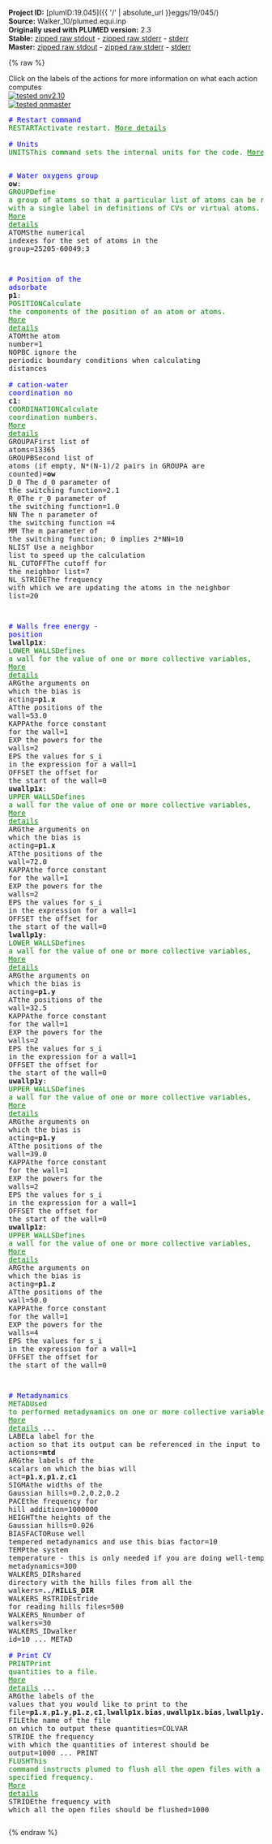 **Project ID:** [plumID:19.045]({{ '/' | absolute_url }}eggs/19/045/)  
**Source:** Walker_10/plumed.equi.inp  
**Originally used with PLUMED version:** 2.3  
**Stable:** [zipped raw stdout](plumed.equi.inp.plumed.stdout.txt.zip) - [zipped raw stderr](plumed.equi.inp.plumed.stderr.txt.zip) - [stderr](plumed.equi.inp.plumed.stderr)  
**Master:** [zipped raw stdout](plumed.equi.inp.plumed_master.stdout.txt.zip) - [zipped raw stderr](plumed.equi.inp.plumed_master.stderr.txt.zip) - [stderr](plumed.equi.inp.plumed_master.stderr)  

{% raw %}
<div class="plumedpreheader">
<div class="headerInfo" id="value_details_data/Walker_10/plumed.equi.inp"> Click on the labels of the actions for more information on what each action computes </div>
<div class="containerBadge">
<div class="headerBadge"><a href="plumed.equi.inp.plumed.stderr"><img src="https://img.shields.io/badge/v2.10-passing-green.svg" alt="tested onv2.10" /></a></div>
<div class="headerBadge"><a href="plumed.equi.inp.plumed_master.stderr"><img src="https://img.shields.io/badge/master-passing-green.svg" alt="tested onmaster" /></a></div>
</div>
</div>
<pre class="plumedlisting">
<span style="color:blue" class="comment"># Restart command</span>
<span class="plumedtooltip" style="color:green">RESTART<span class="right">Activate restart. <a href="https://www.plumed.org/doc-master/user-doc/html/RESTART" style="color:green">More details</a><i></i></span></span>
<br/><span style="color:blue" class="comment"># Units</span>
<span style="display:none;" id="data/Walker_10/plumed.equi.inp">The RESTART action with label <b></b> calculates something</span><span class="plumedtooltip" style="color:green">UNITS<span class="right">This command sets the internal units for the code. <a href="https://www.plumed.org/doc-master/user-doc/html/UNITS" style="color:green">More details</a><i></i></span></span> <span class="plumedtooltip">ENERGY<span class="right">the units of energy<i></i></span></span>=eV <span class="plumedtooltip">LENGTH<span class="right">the units of lengths<i></i></span></span>=A <span class="plumedtooltip">TIME<span class="right">the units of time<i></i></span></span>=ps

<span style="color:blue" class="comment"># Water oxygens group</span>
<b name="data/Walker_10/plumed.equi.inpow" onclick='showPath("data/Walker_10/plumed.equi.inp","data/Walker_10/plumed.equi.inpow","data/Walker_10/plumed.equi.inpow","brown")'>ow</b>: <span class="plumedtooltip" style="color:green">GROUP<span class="right">Define a group of atoms so that a particular list of atoms can be referenced with a single label in definitions of CVs or virtual atoms. <a href="https://www.plumed.org/doc-master/user-doc/html/GROUP" style="color:green">More details</a><i></i></span></span> <span class="plumedtooltip">ATOMS<span class="right">the numerical indexes for the set of atoms in the group<i></i></span></span>=25205-60049:3

<span style="color:blue" class="comment"># Position of the adsorbate</span>
<span style="display:none;" id="data/Walker_10/plumed.equi.inpow">The GROUP action with label <b>ow</b> calculates something</span><b name="data/Walker_10/plumed.equi.inpp1" onclick='showPath("data/Walker_10/plumed.equi.inp","data/Walker_10/plumed.equi.inpp1","data/Walker_10/plumed.equi.inpp1","brown")'>p1</b>: <span class="plumedtooltip" style="color:green">POSITION<span class="right">Calculate the components of the position of an atom or atoms. <a href="https://www.plumed.org/doc-master/user-doc/html/POSITION" style="color:green">More details</a><i></i></span></span> <span class="plumedtooltip">ATOM<span class="right">the atom number<i></i></span></span>=1 <span class="plumedtooltip">NOPBC<span class="right"> ignore the periodic boundary conditions when calculating distances<i></i></span></span>
<br/><span style="color:blue" class="comment"># cation-water coordination no</span>
<span style="display:none;" id="data/Walker_10/plumed.equi.inpp1">The POSITION action with label <b>p1</b> calculates the following quantities:<table  align="center" frame="void" width="95%" cellpadding="5%"><tr><td width="5%"><b> Quantity </b>  </td><td><b> Description </b> </td></tr><tr><td width="5%">p1.x</td><td>the x-component of the atom position</td></tr><tr><td width="5%">p1.y</td><td>the y-component of the atom position</td></tr><tr><td width="5%">p1.z</td><td>the z-component of the atom position</td></tr></table></span><b name="data/Walker_10/plumed.equi.inpc1" onclick='showPath("data/Walker_10/plumed.equi.inp","data/Walker_10/plumed.equi.inpc1","data/Walker_10/plumed.equi.inpc1","brown")'>c1</b>: <span class="plumedtooltip" style="color:green">COORDINATION<span class="right">Calculate coordination numbers. <a href="https://www.plumed.org/doc-master/user-doc/html/COORDINATION" style="color:green">More details</a><i></i></span></span> <span class="plumedtooltip">GROUPA<span class="right">First list of atoms<i></i></span></span>=13365 <span class="plumedtooltip">GROUPB<span class="right">Second list of atoms (if empty, N*(N-1)/2 pairs in GROUPA are counted)<i></i></span></span>=<b name="data/Walker_10/plumed.equi.inpow">ow</b> <span class="plumedtooltip">D_0<span class="right"> The d_0 parameter of the switching function<i></i></span></span>=2.1 <span class="plumedtooltip">R_0<span class="right">The r_0 parameter of the switching function<i></i></span></span>=1.0 <span class="plumedtooltip">NN<span class="right"> The n parameter of the switching function <i></i></span></span>=4 <span class="plumedtooltip">MM<span class="right"> The m parameter of the switching function; 0 implies 2*NN<i></i></span></span>=10 <span class="plumedtooltip">NLIST<span class="right"> Use a neighbor list to speed up the calculation<i></i></span></span> <span class="plumedtooltip">NL_CUTOFF<span class="right">The cutoff for the neighbor list<i></i></span></span>=7 <span class="plumedtooltip">NL_STRIDE<span class="right">The frequency with which we are updating the atoms in the neighbor list<i></i></span></span>=20

<span style="color:blue" class="comment"># Walls free energy - position</span>
<span style="display:none;" id="data/Walker_10/plumed.equi.inpc1">The COORDINATION action with label <b>c1</b> calculates the following quantities:<table  align="center" frame="void" width="95%" cellpadding="5%"><tr><td width="5%"><b> Quantity </b>  </td><td><b> Description </b> </td></tr><tr><td width="5%">c1.value</td><td>the value of the coordination</td></tr></table></span><b name="data/Walker_10/plumed.equi.inplwallp1x" onclick='showPath("data/Walker_10/plumed.equi.inp","data/Walker_10/plumed.equi.inplwallp1x","data/Walker_10/plumed.equi.inplwallp1x","brown")'>lwallp1x</b>: <span class="plumedtooltip" style="color:green">LOWER_WALLS<span class="right">Defines a wall for the value of one or more collective variables, <a href="https://www.plumed.org/doc-master/user-doc/html/LOWER_WALLS" style="color:green">More details</a><i></i></span></span> <span class="plumedtooltip">ARG<span class="right">the arguments on which the bias is acting<i></i></span></span>=<b name="data/Walker_10/plumed.equi.inpp1">p1.x</b> <span class="plumedtooltip">AT<span class="right">the positions of the wall<i></i></span></span>=53.0 <span class="plumedtooltip">KAPPA<span class="right">the force constant for the wall<i></i></span></span>=1  <span class="plumedtooltip">EXP<span class="right"> the powers for the walls<i></i></span></span>=2 <span class="plumedtooltip">EPS<span class="right"> the values for s_i in the expression for a wall<i></i></span></span>=1 <span class="plumedtooltip">OFFSET<span class="right"> the offset for the start of the wall<i></i></span></span>=0
<span style="display:none;" id="data/Walker_10/plumed.equi.inplwallp1x">The LOWER_WALLS action with label <b>lwallp1x</b> calculates the following quantities:<table  align="center" frame="void" width="95%" cellpadding="5%"><tr><td width="5%"><b> Quantity </b>  </td><td><b> Description </b> </td></tr><tr><td width="5%">lwallp1x.bias</td><td>the instantaneous value of the bias potential</td></tr><tr><td width="5%">lwallp1x.force2</td><td>the instantaneous value of the squared force due to this bias potential</td></tr></table></span><b name="data/Walker_10/plumed.equi.inpuwallp1x" onclick='showPath("data/Walker_10/plumed.equi.inp","data/Walker_10/plumed.equi.inpuwallp1x","data/Walker_10/plumed.equi.inpuwallp1x","brown")'>uwallp1x</b>: <span class="plumedtooltip" style="color:green">UPPER_WALLS<span class="right">Defines a wall for the value of one or more collective variables, <a href="https://www.plumed.org/doc-master/user-doc/html/UPPER_WALLS" style="color:green">More details</a><i></i></span></span> <span class="plumedtooltip">ARG<span class="right">the arguments on which the bias is acting<i></i></span></span>=<b name="data/Walker_10/plumed.equi.inpp1">p1.x</b> <span class="plumedtooltip">AT<span class="right">the positions of the wall<i></i></span></span>=72.0 <span class="plumedtooltip">KAPPA<span class="right">the force constant for the wall<i></i></span></span>=1  <span class="plumedtooltip">EXP<span class="right"> the powers for the walls<i></i></span></span>=2 <span class="plumedtooltip">EPS<span class="right"> the values for s_i in the expression for a wall<i></i></span></span>=1 <span class="plumedtooltip">OFFSET<span class="right"> the offset for the start of the wall<i></i></span></span>=0
<span style="display:none;" id="data/Walker_10/plumed.equi.inpuwallp1x">The UPPER_WALLS action with label <b>uwallp1x</b> calculates the following quantities:<table  align="center" frame="void" width="95%" cellpadding="5%"><tr><td width="5%"><b> Quantity </b>  </td><td><b> Description </b> </td></tr><tr><td width="5%">uwallp1x.bias</td><td>the instantaneous value of the bias potential</td></tr><tr><td width="5%">uwallp1x.force2</td><td>the instantaneous value of the squared force due to this bias potential</td></tr></table></span><b name="data/Walker_10/plumed.equi.inplwallp1y" onclick='showPath("data/Walker_10/plumed.equi.inp","data/Walker_10/plumed.equi.inplwallp1y","data/Walker_10/plumed.equi.inplwallp1y","brown")'>lwallp1y</b>: <span class="plumedtooltip" style="color:green">LOWER_WALLS<span class="right">Defines a wall for the value of one or more collective variables, <a href="https://www.plumed.org/doc-master/user-doc/html/LOWER_WALLS" style="color:green">More details</a><i></i></span></span> <span class="plumedtooltip">ARG<span class="right">the arguments on which the bias is acting<i></i></span></span>=<b name="data/Walker_10/plumed.equi.inpp1">p1.y</b> <span class="plumedtooltip">AT<span class="right">the positions of the wall<i></i></span></span>=32.5 <span class="plumedtooltip">KAPPA<span class="right">the force constant for the wall<i></i></span></span>=1  <span class="plumedtooltip">EXP<span class="right"> the powers for the walls<i></i></span></span>=2 <span class="plumedtooltip">EPS<span class="right"> the values for s_i in the expression for a wall<i></i></span></span>=1 <span class="plumedtooltip">OFFSET<span class="right"> the offset for the start of the wall<i></i></span></span>=0
<span style="display:none;" id="data/Walker_10/plumed.equi.inplwallp1y">The LOWER_WALLS action with label <b>lwallp1y</b> calculates the following quantities:<table  align="center" frame="void" width="95%" cellpadding="5%"><tr><td width="5%"><b> Quantity </b>  </td><td><b> Description </b> </td></tr><tr><td width="5%">lwallp1y.bias</td><td>the instantaneous value of the bias potential</td></tr><tr><td width="5%">lwallp1y.force2</td><td>the instantaneous value of the squared force due to this bias potential</td></tr></table></span><b name="data/Walker_10/plumed.equi.inpuwallp1y" onclick='showPath("data/Walker_10/plumed.equi.inp","data/Walker_10/plumed.equi.inpuwallp1y","data/Walker_10/plumed.equi.inpuwallp1y","brown")'>uwallp1y</b>: <span class="plumedtooltip" style="color:green">UPPER_WALLS<span class="right">Defines a wall for the value of one or more collective variables, <a href="https://www.plumed.org/doc-master/user-doc/html/UPPER_WALLS" style="color:green">More details</a><i></i></span></span> <span class="plumedtooltip">ARG<span class="right">the arguments on which the bias is acting<i></i></span></span>=<b name="data/Walker_10/plumed.equi.inpp1">p1.y</b> <span class="plumedtooltip">AT<span class="right">the positions of the wall<i></i></span></span>=39.0 <span class="plumedtooltip">KAPPA<span class="right">the force constant for the wall<i></i></span></span>=1  <span class="plumedtooltip">EXP<span class="right"> the powers for the walls<i></i></span></span>=2 <span class="plumedtooltip">EPS<span class="right"> the values for s_i in the expression for a wall<i></i></span></span>=1 <span class="plumedtooltip">OFFSET<span class="right"> the offset for the start of the wall<i></i></span></span>=0
<span style="display:none;" id="data/Walker_10/plumed.equi.inpuwallp1y">The UPPER_WALLS action with label <b>uwallp1y</b> calculates the following quantities:<table  align="center" frame="void" width="95%" cellpadding="5%"><tr><td width="5%"><b> Quantity </b>  </td><td><b> Description </b> </td></tr><tr><td width="5%">uwallp1y.bias</td><td>the instantaneous value of the bias potential</td></tr><tr><td width="5%">uwallp1y.force2</td><td>the instantaneous value of the squared force due to this bias potential</td></tr></table></span><b name="data/Walker_10/plumed.equi.inpuwallp1z" onclick='showPath("data/Walker_10/plumed.equi.inp","data/Walker_10/plumed.equi.inpuwallp1z","data/Walker_10/plumed.equi.inpuwallp1z","brown")'>uwallp1z</b>: <span class="plumedtooltip" style="color:green">UPPER_WALLS<span class="right">Defines a wall for the value of one or more collective variables, <a href="https://www.plumed.org/doc-master/user-doc/html/UPPER_WALLS" style="color:green">More details</a><i></i></span></span> <span class="plumedtooltip">ARG<span class="right">the arguments on which the bias is acting<i></i></span></span>=<b name="data/Walker_10/plumed.equi.inpp1">p1.z</b> <span class="plumedtooltip">AT<span class="right">the positions of the wall<i></i></span></span>=50.0 <span class="plumedtooltip">KAPPA<span class="right">the force constant for the wall<i></i></span></span>=1  <span class="plumedtooltip">EXP<span class="right"> the powers for the walls<i></i></span></span>=4 <span class="plumedtooltip">EPS<span class="right"> the values for s_i in the expression for a wall<i></i></span></span>=1 <span class="plumedtooltip">OFFSET<span class="right"> the offset for the start of the wall<i></i></span></span>=0

<span style="color:blue" class="comment"># Metadynamics</span>
<span style="display:none;" id="data/Walker_10/plumed.equi.inpuwallp1z">The UPPER_WALLS action with label <b>uwallp1z</b> calculates the following quantities:<table  align="center" frame="void" width="95%" cellpadding="5%"><tr><td width="5%"><b> Quantity </b>  </td><td><b> Description </b> </td></tr><tr><td width="5%">uwallp1z.bias</td><td>the instantaneous value of the bias potential</td></tr><tr><td width="5%">uwallp1z.force2</td><td>the instantaneous value of the squared force due to this bias potential</td></tr></table></span><span class="plumedtooltip" style="color:green">METAD<span class="right">Used to performed metadynamics on one or more collective variables. <a href="https://www.plumed.org/doc-master/user-doc/html/METAD" style="color:green">More details</a><i></i></span></span> ...
  <span class="plumedtooltip">LABEL<span class="right">a label for the action so that its output can be referenced in the input to other actions<i></i></span></span>=<b name="data/Walker_10/plumed.equi.inpmtd" onclick='showPath("data/Walker_10/plumed.equi.inp","data/Walker_10/plumed.equi.inpmtd","data/Walker_10/plumed.equi.inpmtd","brown")'>mtd</b>
  <span class="plumedtooltip">ARG<span class="right">the labels of the scalars on which the bias will act<i></i></span></span>=<b name="data/Walker_10/plumed.equi.inpp1">p1.x</b>,<b name="data/Walker_10/plumed.equi.inpp1">p1.z</b>,<b name="data/Walker_10/plumed.equi.inpc1">c1</b>
  <span class="plumedtooltip">SIGMA<span class="right">the widths of the Gaussian hills<i></i></span></span>=0.2,0.2,0.2
  <span class="plumedtooltip">PACE<span class="right">the frequency for hill addition<i></i></span></span>=1000000
  <span class="plumedtooltip">HEIGHT<span class="right">the heights of the Gaussian hills<i></i></span></span>=0.026
  <span class="plumedtooltip">BIASFACTOR<span class="right">use well tempered metadynamics and use this bias factor<i></i></span></span>=10 <span class="plumedtooltip">TEMP<span class="right">the system temperature - this is only needed if you are doing well-tempered metadynamics<i></i></span></span>=300
  <span class="plumedtooltip">WALKERS_DIR<span class="right">shared directory with the hills files from all the walkers<i></i></span></span>=<b name="data/Walker_10/plumed.equi.inp">../HILLS_DIR</b> <span class="plumedtooltip">WALKERS_RSTRIDE<span class="right">stride for reading hills files<i></i></span></span>=500 <span class="plumedtooltip">WALKERS_N<span class="right">number of walkers<i></i></span></span>=30 <span class="plumedtooltip">WALKERS_ID<span class="right">walker id<i></i></span></span>=10
... METAD
<br/><span style="color:blue" class="comment"># Print CV</span>
<span style="display:none;" id="data/Walker_10/plumed.equi.inpmtd">The METAD action with label <b>mtd</b> calculates the following quantities:<table  align="center" frame="void" width="95%" cellpadding="5%"><tr><td width="5%"><b> Quantity </b>  </td><td><b> Description </b> </td></tr><tr><td width="5%">mtd.bias</td><td>the instantaneous value of the bias potential</td></tr></table></span><span class="plumedtooltip" style="color:green">PRINT<span class="right">Print quantities to a file. <a href="https://www.plumed.org/doc-master/user-doc/html/PRINT" style="color:green">More details</a><i></i></span></span> ...
  <span class="plumedtooltip">ARG<span class="right">the labels of the values that you would like to print to the file<i></i></span></span>=<b name="data/Walker_10/plumed.equi.inpp1">p1.x</b>,<b name="data/Walker_10/plumed.equi.inpp1">p1.y</b>,<b name="data/Walker_10/plumed.equi.inpp1">p1.z</b>,<b name="data/Walker_10/plumed.equi.inpc1">c1</b>,<b name="data/Walker_10/plumed.equi.inplwallp1x">lwallp1x.bias</b>,<b name="data/Walker_10/plumed.equi.inpuwallp1x">uwallp1x.bias</b>,<b name="data/Walker_10/plumed.equi.inplwallp1y">lwallp1y.bias</b>,<b name="data/Walker_10/plumed.equi.inpuwallp1y">uwallp1y.bias</b>,<b name="data/Walker_10/plumed.equi.inpuwallp1z">uwallp1z.bias</b>
  <span class="plumedtooltip">FILE<span class="right">the name of the file on which to output these quantities<i></i></span></span>=COLVAR 
  <span class="plumedtooltip">STRIDE<span class="right"> the frequency with which the quantities of interest should be output<i></i></span></span>=1000
... PRINT
<span class="plumedtooltip" style="color:green">FLUSH<span class="right">This command instructs plumed to flush all the open files with a user specified frequency. <a href="https://www.plumed.org/doc-master/user-doc/html/FLUSH" style="color:green">More details</a><i></i></span></span> <span class="plumedtooltip">STRIDE<span class="right">the frequency with which all the open files should be flushed<i></i></span></span>=1000
</pre>
{% endraw %}
